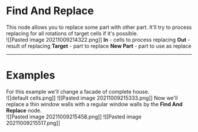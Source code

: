 # **Find And Replace**
This node allows you to replace some part with other part. It'll try to process replacing for all rotations of target cells if it's possible.  
![[Pasted image 20211009214322.png]]
**In** - cells to process replacing
**Out** - result of replacing
**Target** - part to replace
**New Part** - part to use as replace 
<br />

--------

# Examples
For this example we'll change a facade of complete house.   
![[default cells.png]]
![[Pasted image 20211009215333.png]]
Now we'll replace a thin window walls with a regular window walls by the **Find And Replace** node.  
![[Pasted image 20211009215458.png]]
![[Pasted image 20211009215517.png]]